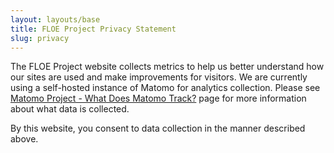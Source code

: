 ```yaml
---
layout: layouts/base
title: FLOE Project Privacy Statement
slug: privacy
---
```

The FLOE Project website collects metrics to help us better understand how our sites are used and make improvements for
visitors. We are currently using a self-hosted instance of Matomo for analytics collection. Please see
[Matomo Project - What Does Matomo Track?](https://matomo.org/faq/general/faq_18254/) page for more information about
what data is collected.

By this website, you consent to data collection in the manner described above.
